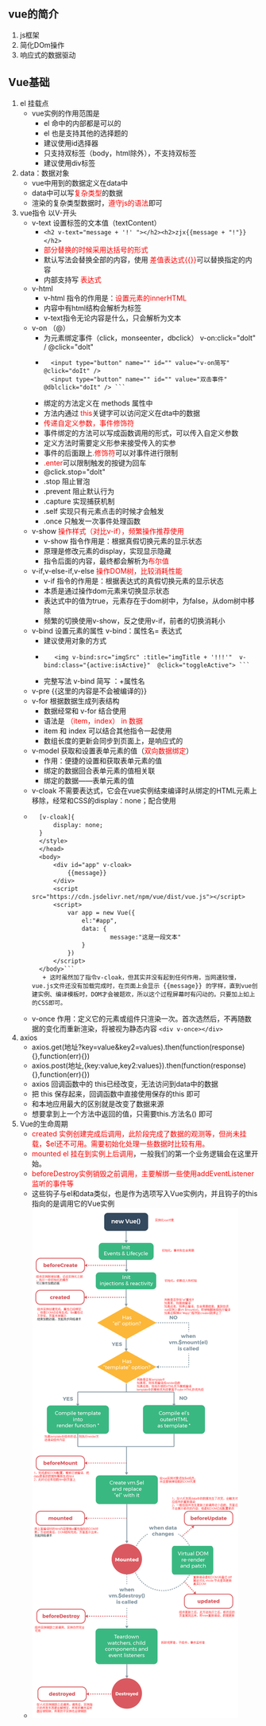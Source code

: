 ## vue的简介 
1. js框架
2. 简化DOm操作
3. 响应式的数据驱动
## Vue基础
1. el 挂载点
	+  vue实例的作用范围是
		+ el 命中的内部都是可以的
		+ el 也是支持其他的选择题的
		+ 建议使用id选择器
		+ 只支持双标签（body，html除外），不支持双标签
		+ 建议使用div标签
2. data：数据对象
	+ vue中用到的数据定义在data中
	+ data中可以写<span style="color:red;">复杂类型</span>的数据
	+ 渲染的复杂类型数据时，<span style="color:red;">遵守js的语法</span>即可
3. vue指令 以V-开头
	+ v-text 设置标签的文本值（textContent）
		+  `<h2 v-text="message + '!' "></h2><h2>zjx{{message + "!"}} </h2>`
		+  <span style="color:red;">部分替换的时候采用达括号的形式</span>
		+  默认写法会替换全部的内容，使用 <span style="color:red"> 差值表达式{{}}</span>可以替换指定的内容
		+  内部支持写<span style="color:red"> 表达式</span>
	+ v-html
		+ v-html 指令的作用是：<span style="color:red">设置元素的innerHTML</span>
		+ 内容中有html结构会解析为标签
		+ v-text指令无论内容是什么，只会解析为文本
	+ v-on （@）
		+ 为元素绑定事件（click，monseenter，dbclick） v-on:click="dolt" / @click="dolt"
		+ ```<input type="button" name="" id="" value="v-on指令"v-on:click="doIt" />
			<input type="button" name="" id="" value="v-on简写" @click="doIt" />
			<input type="button" name="" id="" value="双击事件"  @dblclick="doIt" /> ```
		+ 绑定的方法定义在 methods 属性中
		+ 方法内通过 <span style="color:red">this</span>关键字可以访问定义在dta中的数据
		+ <span style="color:red">传递自定义参数，事件修饰符</span>
		+ 事件绑定的方法可以写成函数调用的形式，可以传入自定义参数
		+ 定义方法时需要定义形参来接受传入的实参
		+ 事件的后面跟上<span style="color:red">.修饰符</span>可以对事件进行限制
		+ <span style="color:red">.enter</span>可以限制触发的按键为回车
		+ @click.stop="dolt"
		+ .stop 阻止冒泡
		+ .prevent 阻止默认行为
		+ .capture 实现捕获机制
		+ .self 实现只有元素点击的时候才会触发
		+ .once 只触发一次事件处理函数
	+ v-show  <span style="color:red">操作样式（对比v-if），频繁操作推荐使用</span> 
		+ v-show 指令作用是：根据真假切换元素的显示状态
		+ 原理是修改元素的display，实现显示隐藏
		+ 指令后面的内容，最终都会解析为<span style="color:red">布尔值</span>
	+ v-if,v-else-if,v-else <span style="color:red">操作DOM树，比较消耗性能 </span>
		+ v-if 指令的作用是：根据表达式的真假切换元素的显示状态
		+ 本质是通过操作dom元素来切换显示状态
		+ 表达式中的值为true，元素存在于dom树中，为false，从dom树中移除
		+ 频繁的切换使用v-show，反之使用v-if，前者的切换消耗小
	+ v-bind 设置元素的属性 v-bind：属性名= 表达式
		+ 建议使用对象的方式
		+ ```<img v-bind:src="imgSrc" :title="imgTitle + '!!!'"  v-bind:class="isActive?'active':''"  @click="toggleActive">
			 <img v-bind:src="imgSrc" :title="imgTitle + '!!!'"  v-bind:class="{active:isActive}"  @click="toggleActive"> ```
		+ 完整写法 v-bind 简写 ：+属性名
	+ v-pre <span>{{这里的内容是不会被编译的}}</span>
	+ v-for 根据数据生成列表结构
		+ 数据经常和 v-for 结合使用
		+ 语法是 <span style="color:red">（item，index） in 数据</span>
		+ item 和 index 可以结合其他指令一起使用
		+ 数组长度的更新会同步到页面上，是响应式的
	+ v-model 获取和设置表单元素的值（<span style="color:red">双向数据绑定</span>）
		+ 作用：便捷的设置和获取表单元素的值
		+ 绑定的数据回合表单元素的值相关联
		+ 绑定的数据——表单元素的值
	+ v-cloak 不需要表达式，它会在vue实例结束编译时从绑定的HTML元素上移除，经常和CSS的display：none；配合使用
  	+ ```<style>
        [v-cloak]{
            display: none;
        }
		</style>
		</head>
		<body>
			<div id="app" v-cloak>
				{{message}}
			</div>
			<script src="https://cdn.jsdelivr.net/npm/vue/dist/vue.js"></script>
			<script>
				var app = new Vue({
					el:"#app",
					data: {
							message:"这是一段文本"
					}
				})
			</script>
		</body>```
         + 这时虽然加了指令v-cloak，但其实并没有起到任何作用，当网速较慢，vue.js文件还没有加载完成时，在页面上会显示 {{message}} 的字样，直到vue创建实例、编译模板时，DOM才会被题欢，所以这个过程屏幕时有闪动的。只要加上如上的CSS即可。
	+ v-once 作用：定义它的元素或组件只渲染一次。首次选然后，不再随数据的变化而重新渲染，将被视为静态内容 `<div v-once></div>`
1. axios
	+ axios.get(地址?key=value&key2=values).then(function(response){},function(err){})
	+ axios.post(地址,{key:value,key2:values}).then(function(response){},function(err){})
	+ axios 回调函数中的 this已经改变，无法访问到data中的数据
	+ 把 this 保存起来，回调函数中直接使用保存的this 即可
	+ 和本地应用最大的区别就是改变了数据来源
	+ 想要拿到上一个方法中返回的值，只需要this.方法名() 即可
5. Vue的生命周期
	+ <span style="color:red">created 实例创建完成后调用，</sapn>此阶段完成了数据的观测等，但尚未挂载，$el还不可用。需要初始化处理一些数据时比较有用。
	+ <span style="color:red">mounted el 挂在到实例上后调用</span>，一般我们的第一个业务逻辑会在这里开始。
	+ <span style="color:red">beforeDestroy实例销毁之前调用，主要解绑一些使用addEventListener监听的事件等</span>
	+ 这些钩子与el和data类似，也是作为选项写入Vue实例内，并且钩子的this指向的是调用它的Vue实例
	+ ![生命周期](./img/1531106989.png)